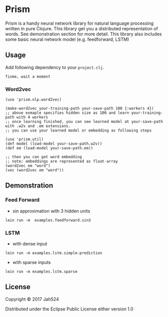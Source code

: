 # Prism

Prism is a handy neural network library for natural language processing written in pure Clojure.
This library get you a distributed representation of words.
See demonstration section for more detail.
This library also includes some basic neural network model (e.g. feedforward, LSTM)

## Usage

Add following dependency to your `project.clj`.

```
fixme, wait a moment
```

### Word2vec

```
(use 'prism.nlp.word2vec)

(make-word2vec your-training-path your-save-path 100 {:workers 4})
;; above exmaple specifies hidden size as 100 and learn your-training-path with 4 workers
;; once learning finished, you can see learned model at your-save-path with .w2v and .em extensions.
;; you can use your learned model or embedding as following steps

(use 'prism.util)
(def model (load-model your-save-path.w2v))
(def em (load-model your-save-path.em))

;; then you can get word embedding
;; note: embeddings are represented as float-array
(word2vec em "word")
(vec (word2vec em "word"))

```

## Demonstration

### Feed Forward

- sin approximation with 3 hidden units

```
lein run -m  examples.feedforward.sin3
```

### LSTM

- with dense input

```
lein run -m examples.lstm.simple-prediction
```

- with sparse inputs

```
lein run -m examples.lstm.sparse
```

## License

Copyright © 2017 Jah524

Distributed under the Eclipse Public License either version 1.0

